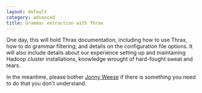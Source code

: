 ```yaml
---
layout: default
category: advanced
title: Grammar extraction with Thrax
---
```


One day, this will hold Thrax documentation, including how to use Thrax, how to do grammar
filtering, and details on the configuration file options.  It will also include details about our
experience setting up and maintaining Hadoop cluster installations, knowledge wrought of hard-fought
sweat and tears.

In the meantime, please bother [Jonny Weese](http://cs.jhu.edu/~jonny/) if there is something you
need to do that you don't understand.
